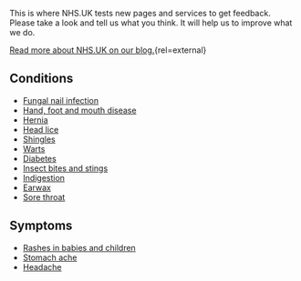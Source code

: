 This is where NHS.UK tests new pages and services to get feedback. Please
take a look and tell us what you think. It will help us to improve what we do.

[Read more about NHS.UK on our blog.](http://transformation.blog.nhs.uk/){rel=external}

## Conditions

* [Fungal nail infection](/conditions/fungal-nail-infection)
* [Hand, foot and mouth disease](/conditions/hand-foot-and-mouth-disease)
* [Hernia](/conditions/hernia)
* [Head lice](/conditions/head-lice)
* [Shingles](/conditions/shingles)
* [Warts](/conditions/warts)
* [Diabetes](/conditions/type-2-diabetes/check-if-you-have-it)
* [Insect bites and stings](/conditions/insect-bites-and-stings)
* [Indigestion](/conditions/indigestion)
* [Earwax](/conditions/earwax)
* [Sore throat](/conditions/sore-throat)

## Symptoms

* [Rashes in babies and children](/symptoms/rashes-in-babies-and-children)
* [Stomach ache](/symptoms/stomach-ache)
* [Headache](/symptoms/headache)
